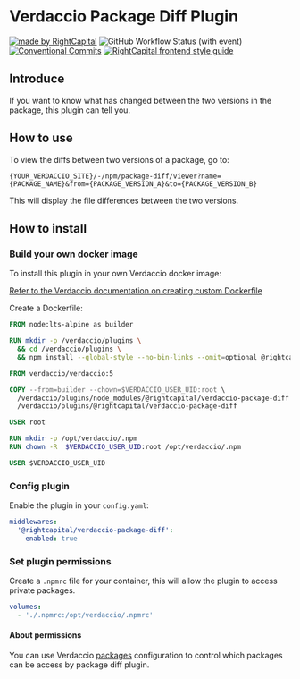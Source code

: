 # Verdaccio Package Diff Plugin

<!-- Badges area start -->

[![made by RightCapital](https://img.shields.io/badge/made_by-RightCapital-4966d0)](https://rightcapital.com)
![GitHub Workflow Status (with event)](https://img.shields.io/github/actions/workflow/status/RightCapitalHQ/verdaccio-package-diff/ci.yml)
[![Conventional Commits](https://img.shields.io/badge/Conventional%20Commits-1.0.0-%23FE5196?logo=conventionalcommits&logoColor=white)](https://conventionalcommits.org)
[![RightCapital frontend style guide](https://img.shields.io/badge/code_style-RightCapital-5c4c64?labelColor=f0ede8)](https://github.com/RightCapitalHQ/frontend-style-guide)

<!-- Badges area end -->

## Introduce

If you want to know what has changed between the two versions in the package, this plugin can tell you.

## How to use

To view the diffs between two versions of a package, go to:

```text
{YOUR_VERDACCIO_SITE}/-/npm/package-diff/viewer?name={PACKAGE_NAME}&from={PACKAGE_VERSION_A}&to={PACKAGE_VERSION_B}
```

This will display the file differences between the two versions.

## How to install

### Build your own docker image

To install this plugin in your own Verdaccio docker image:

[Refer to the Verdaccio documentation on creating custom Dockerfile](https://verdaccio.org/docs/docker/#creating-your-own-dockerfile-using-verdaccioverdacciotag-as-base)

Create a Dockerfile:

```dockerfile
FROM node:lts-alpine as builder

RUN mkdir -p /verdaccio/plugins \
  && cd /verdaccio/plugins \
  && npm install --global-style --no-bin-links --omit=optional @rightcapital/verdaccio-package-diff

FROM verdaccio/verdaccio:5

COPY --from=builder --chown=$VERDACCIO_USER_UID:root \
  /verdaccio/plugins/node_modules/@rightcapital/verdaccio-package-diff \
  /verdaccio/plugins/@rightcapital/verdaccio-package-diff

USER root

RUN mkdir -p /opt/verdaccio/.npm
RUN chown -R  $VERDACCIO_USER_UID:root /opt/verdaccio/.npm

USER $VERDACCIO_USER_UID
```

### Config plugin

Enable the plugin in your `config.yaml`:

```yaml
middlewares:
  '@rightcapital/verdaccio-package-diff':
    enabled: true
```

### Set plugin permissions

Create a `.npmrc` file for your container, this will allow the plugin to access private packages.

```yaml
volumes:
  - './.npmrc:/opt/verdaccio/.npmrc'
```

#### About permissions

You can use Verdaccio [packages](https://verdaccio.org/docs/configuration/#packages) configuration to control which packages can be access by package diff plugin.
